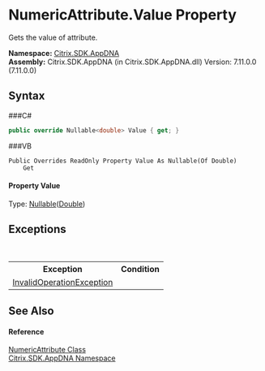 # NumericAttribute.Value Property 
 

Gets the value of attribute.

**Namespace:**&nbsp;<a href="N_Citrix_SDK_AppDNA">Citrix.SDK.AppDNA</a><br />**Assembly:**&nbsp;Citrix.SDK.AppDNA (in Citrix.SDK.AppDNA.dll) Version: 7.11.0.0 (7.11.0.0)

## Syntax

###C#
```csharp
public override Nullable<double> Value { get; }
```

###VB
```vbnet
Public Overrides ReadOnly Property Value As Nullable(Of Double)
	Get
```


#### Property Value
Type: <a href="http://msdn2.microsoft.com/en-us/library/b3h38hb0" target="_blank">Nullable</a>(<a href="http://msdn2.microsoft.com/en-us/library/643eft0t" target="_blank">Double</a>)

## Exceptions
&nbsp;<table><tr><th>Exception</th><th>Condition</th></tr><tr><td><a href="http://msdn2.microsoft.com/en-us/library/2asft85a" target="_blank">InvalidOperationException</a></td><td /></tr></table>

## See Also


#### Reference
<a href="T_Citrix_SDK_AppDNA_NumericAttribute">NumericAttribute Class</a><br /><a href="N_Citrix_SDK_AppDNA">Citrix.SDK.AppDNA Namespace</a><br />